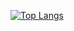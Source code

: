 [![Top Langs](https://github-readme-stats.vercel.app/api/top-langs/?username=amanda-a-reis&layout=compact&theme=tokyonight)](https://github.com/anuraghazra/github-readme-stats)

